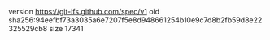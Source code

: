 version https://git-lfs.github.com/spec/v1
oid sha256:94eefbf73a3035a6e7207f5e8d948661254b10e9c7d8b2fb59d8e22325529cb8
size 17341
